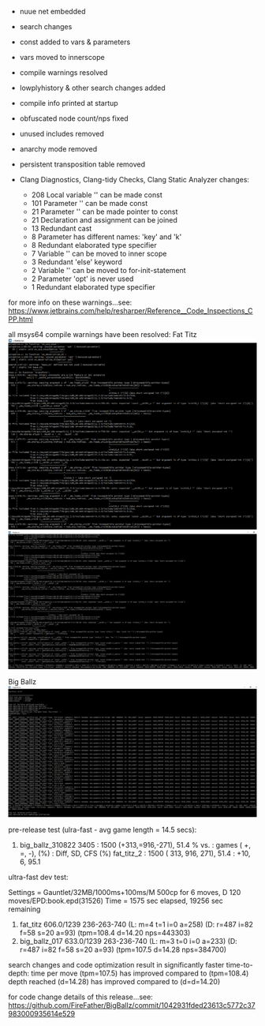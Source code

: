  
- nuue net embedded
- search changes
- const added to vars & parameters
- vars moved to innerscope
- compile warnings resolved
- lowplyhistory & other search changes added
- compile info printed at startup
- obfuscated node count/nps fixed
- unused includes removed
- anarchy mode removed
- persistent transposition table removed

- Clang Diagnostics, Clang-tidy Checks, Clang Static Analyzer changes:
	- 208 Local variable '' can be made const
	- 101 Parameter '' can be made const
	- 21 Parameter '' can be made pointer to const	
	- 21 Declaration and assignment can be joined
    - 13 Redundant cast	
	- 8 Parameter has different names: 'key' and 'k'
    - 8 Redundant elaborated type specifier
	- 7 Variable '' can be moved to inner scope
	- 3 Redundant 'else' keyword	
	- 2 Variable '' can be moved to for-init-statement
    - 2 Parameter 'opt' is never used	
	- 1 Redundant elaborated type specifier
	
for more info on these warnings...see:
https://www.jetbrains.com/help/resharper/Reference__Code_Inspections_CPP.html


all msys64 compile warnings have been resolved:
Fat Titz
![alt tag](https://raw.githubusercontent.com/FireFather/BigBallz/master/bitmaps/fattitz_compile_warnings_1.png)
![alt tag](https://raw.githubusercontent.com/FireFather/BigBallz/master/bitmaps/fattitz_compile_warnings_2.png)


Big Ballz
![alt tag](https://raw.githubusercontent.com/FireFather/BigBallz/master/bitmaps/bigballz_clean_compile.png)

pre-release test (ulra-fast - avg game length = 14.5 secs):

1) big_ballz_310822  3405 :   1500 (+313,=916,-271),  51.4 %
   vs.                    :  games (   +,   =,   -),   (%) :   Diff,  SD, CFS (%)
   fat_titz_2             :   1500 ( 313, 916, 271),  51.4 :    +10,   6,   95.1
   
ultra-fast dev test:

Settings = Gauntlet/32MB/1000ms+100ms/M 500cp for 6 moves, D 120 moves/EPD:book.epd(31526)
Time = 1575 sec elapsed, 19256 sec remaining
 1.  fat_titz                 	606.0/1239	236-263-740  	(L: m=4 t=1 i=0 a=258)	(D: r=487 i=82 f=58 s=20 a=93)	(tpm=108.4 d=14.20 nps=443303)
 2.  big_ballz_017            	633.0/1239	263-236-740  	(L: m=3 t=0 i=0 a=233)	(D: r=487 i=82 f=58 s=20 a=93)	(tpm=107.5 d=14.28 nps=384700)
 
 
search changes and code optimization result in significantly faster time-to-depth:
time per move (tpm=107.5) has improved compared to (tpm=108.4)
depth reached (d=14.28) has improved compared to (d=d=14.20)


for code change details of this release...see:
https://github.com/FireFather/BigBallz/commit/1042931fded23613c5772c37983000935614e529
